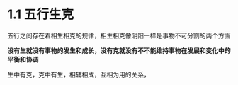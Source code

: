 # 1.1 五行生克

五行之间存在着相生相克的规律，相生相克像阴阳一样是事物不可分割的两个方面

**没有生就没有事物的发生和成长，没有克就没有不不能维持事物在发展和变化中的平衡和协调**

生中有克，克中有生，相辅相成，互相为用的关系，
